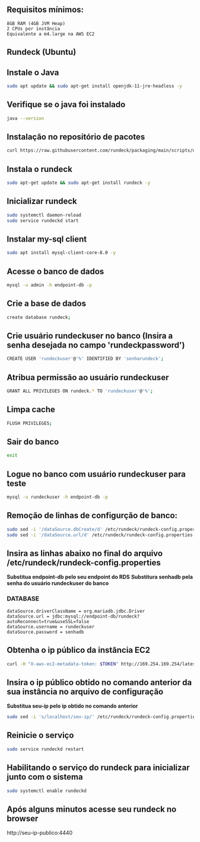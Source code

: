 ## Requisitos mínimos:
```
8GB RAM (4GB JVM Heap)
2 CPUs por instância
Equivalente a m4.large na AWS EC2
```

## Rundeck (Ubuntu)

## Instale o Java
```bash
sudo apt update && sudo apt-get install openjdk-11-jre-headless -y
```

## Verifique se o java foi instalado
```bash
java --version
```

## Instalação no repositório de pacotes
```bash
curl https://raw.githubusercontent.com/rundeck/packaging/main/scripts/deb-setup.sh 2> /dev/null | sudo bash -s rundeck
```

## Instala o rundeck
```bash
sudo apt-get update && sudo apt-get install rundeck -y
```

## Inicializar rundeck
```bash
sudo systemctl daemon-reload
sudo service rundeckd start
```

## Instalar my-sql client
```bash
sudo apt install mysql-client-core-8.0 -y
```

## Acesse o banco de dados
```bash
mysql -u admin -h endpoint-db -p
```

## Crie a base de dados
```bash
create database rundeck;
```

## Crie usuário rundeckuser no banco (Insira a senha desejada no campo 'rundeckpassword')
```bash
CREATE USER 'rundeckuser'@'%' IDENTIFIED BY 'senharundeck';
```

## Atribua permissão ao usuário rundeckuser
```bash
GRANT ALL PRIVILEGES ON rundeck.* TO 'rundeckuser'@'%';
```

## Limpa cache
```bash
FLUSH PRIVILEGES;
```

## Sair do banco
```bash
exit
```

## Logue no banco com usuário rundeckuser para teste
```bash
mysql -u rundeckuser -h endpoint-db -p
```

## Remoção de linhas de configurção de banco:
```bash
sudo sed -i '/dataSource.dbCreate/d' /etc/rundeck/rundeck-config.properties
sudo sed -i '/dataSource.url/d' /etc/rundeck/rundeck-config.properties 
```

## Insira as linhas abaixo no final do arquivo /etc/rundeck/rundeck-config.properties
**Substitua endpoint-db pelo seu endpoint do RDS**
**Substitura senhadb pela senha do usuário rundeckuser do banco**
### DATABASE
```
dataSource.driverClassName = org.mariadb.jdbc.Driver 
dataSource.url = jdbc:mysql://endpoint-db/rundeck? autoReconnect=true&useSSL=false 
dataSource.username = rundeckuser 
dataSource.password = senhadb
```
## Obtenha o ip público da instância EC2
```bash
curl -H "X-aws-ec2-metadata-token: $TOKEN" http://169.254.169.254/latest/meta-data/public-ipv4
```

## Insira o ip público obtido no comando anterior da sua instância no arquivo de configuração
**Substitua seu-ip pelo ip obtido no comando anterior**
```bash
sudo sed -i 's/localhost/seu-ip/' /etc/rundeck/rundeck-config.properties
```

## Reinicie o serviço
```bash
sudo service rundeckd restart
```

## Habilitando o serviço do rundeck para inicializar junto com o sistema
```bash
sudo systemctl enable rundeckd
```

## Após alguns minutos acesse seu rundeck no browser
http://seu-ip-publico:4440
